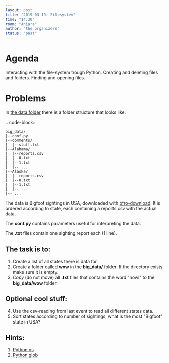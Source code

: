 ```yaml
---
layout: post
title: "2019-03-19: Filesystem"
time: "14:30"
room: "Aniara"
author: "the organizers"
status: "past"
---
```



# Agenda

Interacting with the file-system trough Python. Creating and deleting files and folders. Finding and opening files.


# Problems

In [the data folder](https://github.com/danielk333/python-open-mike/tree/gh-pages/data) there is a folder structure that looks like:

.. code-block::

    big_data/
    |--conf.py
    |--comments/
    |  |--stuff.txt
    |--Alabama/
    |  |--reports.csv
    |  |--0.txt
    |  |--1.txt
    |  |-- ...
    |--Alaska/
    |  |--reports.csv
    |  |--0.txt
    |  |--1.txt
    |  |-- ...
    |-- ...

The data is Bigfoot sightings in USA, downloaded with [bfro-download](https://github.com/timothyrenner/bfro_sightings_data). It is ordered according to state, each containing a reports.csv with the actual data.

The **conf.py** contains parameters useful for interpreting the data.

The **.txt** files contain one sighting report each (1 line).

## The task is to:

1. Create a list of all states there is data for.
2. Create a folder called **wow** in the **big_data/** folder. If the directory exists, make sure it is empty.
3. *Copy* (do not move) all **.txt** files that contains the word "howl" to the **big_data/wow** folder.

## Optional cool stuff:

4. Use the csv-reading from last event to read all different states data.
5. Sort states according to number of sightings, what is the most "Bigfoot" state in USA?

## Hints:

1. [Python os](https://docs.python.org/3/library/os.html)
2. [Python glob](https://docs.python.org/3.7/library/glob.html)
